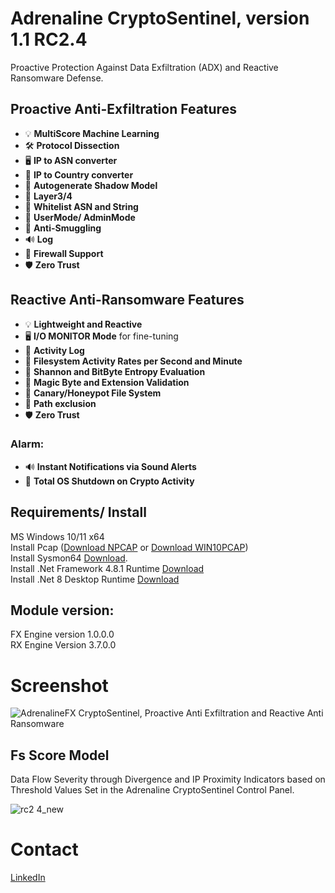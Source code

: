 
# Adrenaline CryptoSentinel, version 1.1 RC2.4<br>
Proactive Protection Against Data Exfiltration (ADX) and Reactive Ransomware Defense.<br>

## Proactive Anti-Exfiltration Features
- 💡 **MultiScore Machine Learning**<br>
- 🛠️ **Protocol Dissection**<br>
- 🖥️ **IP to ASN converter** <br>
- 📝 **IP to Country converter**<br>
- 🔄 **Autogenerate Shadow Model**<br>
- 🧾 **Layer3/4**<br>
- 🧾 **Whitelist ASN and String**<br>
- 🐤 **UserMode/ AdminMode**<br>
- 🛑 **Anti-Smuggling**<br>
- 🔊 **Log**<br>
- 🚀 **Firewall Support**<br>
- 🛡️ **Zero Trust**

## Reactive Anti-Ransomware Features
- 💡 **Lightweight and Reactive**<br>
- 🖥️ **I/O MONITOR Mode** for fine-tuning<br>
- 📝 **Activity Log**<br>
- 🔄 **Filesystem Activity Rates per Second and Minute**<br>
- 🧮 **Shannon and BitByte Entropy Evaluation**<br>
- 🧾 **Magic Byte and Extension Validation**<br>
- 🐤 **Canary/Honeypot File System**<br>
- 🛑 **Path exclusion**<br>
- 🛡️ **Zero Trust**
### Alarm:
- 🔊 **Instant Notifications via Sound Alerts**<br>
- 🚀 **Total OS Shutdown on Crypto Activity**<br>




## Requirements/ Install
MS Windows 10/11 x64<br>
Install Pcap ([Download NPCAP](https://npcap.com/#download) or [Download WIN10PCAP](https://www.win10pcap.org/))<br>
Install Sysmon64 [Download](https://learn.microsoft.com/en-us/sysinternals/downloads/sysmon).<br>
Install .Net Framework 4.8.1 Runtime [Download](https://dotnet.microsoft.com/en-us/download/dotnet-framework/thank-you/net481-web-installer)<br>
Install .Net 8 Desktop Runtime [Download](https://download.visualstudio.microsoft.com/download/pr/907765b0-2bf8-494e-93aa-5ef9553c5d68/a9308dc010617e6716c0e6abd53b05ce/windowsdesktop-runtime-8.0.8-win-x64.exe)<br>
    
## Module version:
FX Engine version 1.0.0.0<br>
RX Engine Version 3.7.0.0<br>

# Screenshot

![AdrenalineFX CryptoSentinel, Proactive Anti Exfiltration and Reactive Anti Ransomware](https://github.com/user-attachments/assets/3b801013-f5b2-417c-8995-2cc38ff6b325)

## Fs Score Model
Data Flow Severity through Divergence and IP Proximity Indicators based on Threshold Values Set in the Adrenaline CryptoSentinel Control Panel.<br>

![rc2 4_new](https://github.com/user-attachments/assets/24413212-f7fa-4bc4-a5c8-a6f6e2ecfaa4)


# Contact
[LinkedIn](https://www.linkedin.com/in/roberto-m-7b8314149)



